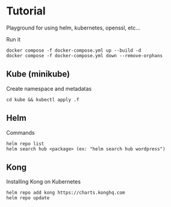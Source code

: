 # Tutorial

Playground for using helm, kubernetes, openssl, etc... 

Run it
```
docker compose -f docker-compose.yml up --build -d
docker compose -f docker-compose.yml down --remove-orphans
```

## Kube (minikube)

Create namespace and metadatas
```
cd kube && kubectl apply .f
```

## Helm

Commands
```
helm repo list
helm search hub <package> (ex: "helm search hub wordpress")
```

## Kong

Installing Kong on Kubernetes
```
helm repo add kong https://charts.konghq.com
helm repo update
```
